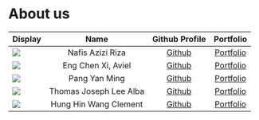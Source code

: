 # About us

Display |          Name          |               Github Profile                | Portfolio 
--------|:----------------------:|:-------------------------------------------:|:---------:
![](https://i0.wp.com/www.canterburysociety.org.uk/wp-content/uploads/2020/04/person-placeholder.jpg?w=500&ssl=1) |    Nafis Azizi Riza    |  [Github](https://github.com/nafisazizir)   | [Portfolio](team/nafisazizir.md)
![](https://i0.wp.com/www.canterburysociety.org.uk/wp-content/uploads/2020/04/person-placeholder.jpg?w=500&ssl=1) |   Eng Chen Xi, Aviel   |    [Github](https://github.com/avielcx)     | [Portfolio](team/avielcx.md)
![](https://i0.wp.com/www.canterburysociety.org.uk/wp-content/uploads/2020/04/person-placeholder.jpg?w=500&ssl=1) |     Pang Yan Ming      |  [Github](https://github.com/Rayleigh47/)   | [Portfolio](team/rayleigh47.md)
![](https://i0.wp.com/www.canterburysociety.org.uk/wp-content/uploads/2020/04/person-placeholder.jpg?w=500&ssl=1) | Thomas Joseph Lee Alba |  [Github](https://github.com/thomasjlalba)  | [Portfolio](team/thomasjlalba.md)
![](https://i0.wp.com/www.canterburysociety.org.uk/wp-content/uploads/2020/04/person-placeholder.jpg?w=500&ssl=1) | Hung Hin Wang Clement  | [Github](https://github.com/hyperbola-bear) | [Portfolio](team/clement.md)
